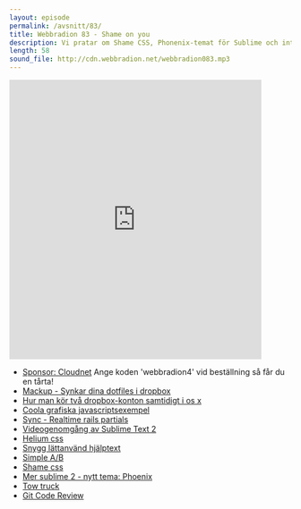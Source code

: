 ```yaml
---
layout: episode
permalink: /avsnitt/83/
title: Webbradion 83 - Shame on you
description: Vi pratar om Shame CSS, Phonenix-temat för Sublime och introducerar en ny sponsor.
length: 58
sound_file: http://cdn.webbradion.net/webbradion083.mp3
---
```


<iframe src="https://docs.google.com/forms/d/1ZA1isc8_iiP277IxzaVnuSsTBvjbItkiWtceh-3BkK8/viewform?embedded=true" width="450" height="500" frameborder="0" marginheight="0" marginwidth="0">Läser in...</iframe>

* [Sponsor: Cloudnet](http://www.cloudnet.se/) Ange koden 'webbradion4' vid beställning så får du en tårta!
* [Mackup - Synkar dina dotfiles i dropbox](https://github.com/lra/mackup)
* [Hur man kör två dropbox-konton samtidigt i os x](http://theterran.com/blog/2012/6/14/use-two-dropbox-accounts-on-one-computer.html)
* [Coola grafiska javascriptsexempel](http://lonely-pixel.com/)
* [Sync - Realtime rails partials](http://chrismccord.com/blog/2013/04/21/sync-realtime-rails-partials/)
* [Videogenomgång av Sublime Text 2](https://www.youtube.com/watch?v=TZ-bgcJ6fQo)
* [Helium css](https://github.com/geuis/helium-css)
* [Snygg lättanvänd hjälptext](http://heelhook.github.io/chardin.js/)
* [Simple A/B](http://ninjasandrobots.com/rails-ab-testing)
* [Shame css](http://thechangelog.com/shame-css/)
* [Mer sublime 2 - nytt tema: Phoenix](https://github.com/netatoo/phoenix-theme)
* [Tow truck](https://blog.mozilla.org/labs/2013/04/introducing-towtruck/)
* [Git Code Review](https://github.com/jsuder/git-code-review)
